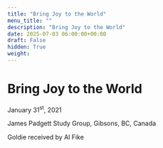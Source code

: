 ```yaml
---
title: "Bring Joy to the World"
menu_title: ""
description: "Bring Joy to the World"
date: 2025-07-03 06:00:00+00:00
draft: False
hidden: True
weight:
---
```

# Bring Joy to the World

January 31<sup>st</sup>, 2021

James Padgett Study Group, Gibsons, BC, Canada

Goldie received by Al Fike

